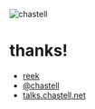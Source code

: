![chastell](img/chastell.png)
<!-- .element: class="avatar" -->

# thanks!

* [<span class="reek">reek</span>](https://github.com/troessner/reek)
* [@chastell](http://chastell.net)
* [talks.chastell.net](http://talks.chastell.net)
